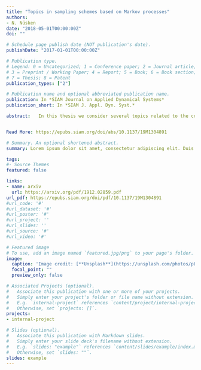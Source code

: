 ```yaml
---
title: "Topics in sampling schemes based on Markov processes"
authors:
- N. Nüsken
date: "2018-05-01T00:00:00Z"
doi: ""

# Schedule page publish date (NOT publication's date).
publishDate: "2017-01-01T00:00:00Z"

# Publication type.
# Legend: 0 = Uncategorized; 1 = Conference paper; 2 = Journal article;
# 3 = Preprint / Working Paper; 4 = Report; 5 = Book; 6 = Book section;
# 7 = Thesis; 8 = Patent
publication_types: ["2"]

# Publication name and optional abbreviated publication name.
publication: In *SIAM Journal on Applied Dynamical Systems*
publication_short: In *SIAM J. Appl. Dyn. Syst.*

abstract: 	In this thesis we consider several topics related to the construction of optimal Markovian dynamics in the context of sampling from high-dimensional probability distributions. Firstly, we introduce and analyse Langevin samplers that consist of perturbations of the standard overdamped and underdamped Langevin dynamics. The perturbed dynamics is such that its invariant measure is the same as that of the unperturbed dynamics. We show that appropriate choices of the perturbations can lead to samplers that have improved properties, at least in terms of reducing the asymptotic variance. We present a detailed analysis of the new Langevin samplers for Gaussian target distributions. Our theoretical results are supported by numerical experiments with non-Gaussian target measures. Secondly, we present a general framework for the analysis and development of ensemble based methods, encompassing both diﬀusion and piecewise deterministic Markov processes. For many performance criteria of interest, including the asymptotic variance, the task of ﬁnding efficient couplings can be phrased in terms of problems related to the theory of optimal transportation. We investigate general structural properties, proving a singularity theorem that has both geometric and probabilistic interpretations. Moreover, we show that those problems can often be solved approximately and support our findings with numerical experiments. Addressing the convergence to equilibrium of coupled processes we furthermore derive a modiﬁed Poincaré inequality. Finally, under some conditions, we prove exponential ergodicity for the zigzag process using hypocoercivity techniques.


Read More: https://epubs.siam.org/doi/abs/10.1137/19M1304891

# Summary. An optional shortened abstract.
summary: Lorem ipsum dolor sit amet, consectetur adipiscing elit. Duis posuere tellus ac convallis placerat. Proin tincidunt magna sed ex sollicitudin condimentum.

tags:
#- Source Themes
featured: false

links:
- name: arxiv
  url: https://arxiv.org/pdf/1912.02859.pdf
url_pdf: https://epubs.siam.org/doi/pdf/10.1137/19M1304891
#url_code: '#'
#url_dataset: '#'
#url_poster: '#'
#url_project: ''
#url_slides: ''
#url_source: '#'
#url_video: '#'

# Featured image
# To use, add an image named `featured.jpg/png` to your page's folder. 
image:
  caption: 'Image credit: [**Unsplash**](https://unsplash.com/photos/pLCdAaMFLTE)'
  focal_point: ""
  preview_only: false

# Associated Projects (optional).
#   Associate this publication with one or more of your projects.
#   Simply enter your project's folder or file name without extension.
#   E.g. `internal-project` references `content/project/internal-project/index.md`.
#   Otherwise, set `projects: []`.
projects:
- internal-project

# Slides (optional).
#   Associate this publication with Markdown slides.
#   Simply enter your slide deck's filename without extension.
#   E.g. `slides: "example"` references `content/slides/example/index.md`.
#   Otherwise, set `slides: ""`.
slides: example
---
```

